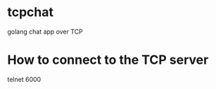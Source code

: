 # tcpchat
golang chat app over TCP

# How to connect to the TCP server
telnet <ip address of server> 6000
